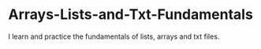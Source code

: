 # Arrays-Lists-and-Txt-Fundamentals
I learn and practice the fundamentals of lists, arrays and txt files.
